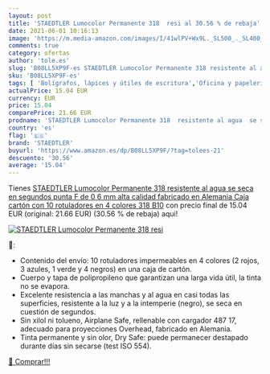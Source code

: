 ```yaml
---
layout: post
title: 'STAEDTLER Lumocolor Permanente 318  resi al 30.56 % de rebaja'
date: 2021-06-01 10:16:13
image: 'https://m.media-amazon.com/images/I/41wlPV+Wx9L._SL500_._SL400_.jpg'
comments: true
category: ofertas
author: 'tole.es'
slug: 'B08LL5XP9F-es STAEDTLER Lumocolor Permanente 318 resistente al agua se...'
sku: 'B08LL5XP9F-es'
tags: [ 'Bolígrafos, lápices y útiles de escritura','Oficina y papelería','Rotuladores permanentes','Rotuladores y subrayadores','rotuladores','staedtler', ]
actualPrice: 15.04 EUR
currency: EUR
price: 15.04
comparePrice: 21.66 EUR
prodname: 'STAEDTLER Lumocolor Permanente 318  resistente al agua  se seca en segundos  punta F de 0 6 mm  alta calidad  fabricado en Alemania Caja cartón con 10 rotuladores en 4 colores  318 B10'
country: 'es'
flag: '🇪🇸'
brand: 'STAEDTLER'
buyurl: 'https://www.amazon.es/dp/B08LL5XP9F/?tag=tolees-21'
descuento: '30.56'
average: '15.04'
---
```


Tienes [STAEDTLER Lumocolor Permanente 318  resistente al agua  se seca en segundos  punta F de 0 6 mm  alta calidad  fabricado en Alemania Caja cartón con 10 rotuladores en 4 colores  318 B10](https://www.amazon.es/dp/B08LL5XP9F/?tag=tolees-21) con precio final de  15.04 EUR (original: 21.66 EUR) (30.56 %  de rebaja) aqui!

[![STAEDTLER Lumocolor Permanente 318  resi](https://m.media-amazon.com/images/I/41wlPV+Wx9L._SL500_._SL400_.jpg)](https://www.amazon.es/dp/B08LL5XP9F/?tag=tolees-21)

🔎:

- Contenido del envío: 10 rotuladores impermeables en 4 colores (2 rojos, 3 azules, 1 verde y 4 negros) en una caja de cartón.
- Cuerpo y tapa de polipropileno que garantizan una larga vida útil, la tinta no se evapora.
- Excelente resistencia a las manchas y al agua en casi todas las superficies, resistente a la luz y a la intemperie (negro), se seca en cuestión de segundos.
- Sin xilol ni tolueno, Airplane Safe, rellenable con cargador 487 17, adecuado para proyecciones Overhead, fabricado en Alemania.
- Tinta permanente y sin olor, Dry Safe: puede permanecer destapado durante días sin secarse (test ISO 554).

[🛒 Comprar!!!](https://www.amazon.es/dp/B08LL5XP9F/?tag=tolees-21)
